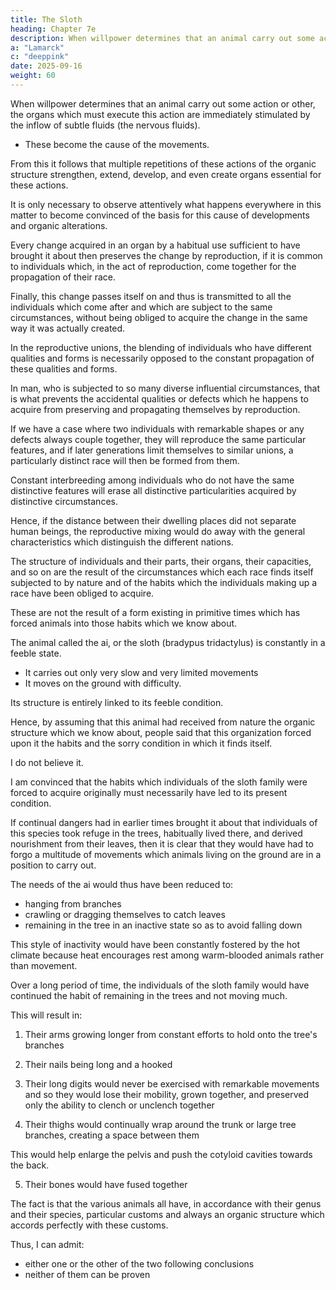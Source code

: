 ```yaml
---
title: The Sloth
heading: Chapter 7e
description: When willpower determines that an animal carry out some action or other, the organs which must execute this action are immediately stimulated by the inflow of subtle fluids
a: "Lamarck"
c: "deeppink"
date: 2025-09-16
weight: 60
---
```



<!-- In a word, I will cite a multitude of examples directly relevant to us which point to the different results of the exercise or the lack of exercise of any of our organs, although these differences might not be maintained in individuals  who come later through reproduction. -->

When willpower determines that an animal carry out some action or other, the organs which must execute this action are immediately stimulated by the inflow of subtle fluids (the nervous fluids).
- These become the cause of the movements.
 <!-- which the action in question demands.   -->

<!-- A multitude of observations confirms this fact, which people cannot now doubt. -->

From this it follows that multiple repetitions of these actions of the organic structure strengthen, extend, develop, and even create organs essential for these actions. 

It is only necessary to observe attentively what happens everywhere in this matter to become convinced of the basis for this cause of developments and organic alterations.

Every change acquired in an organ by a habitual use sufficient to have brought it about then preserves the change by reproduction, if it is common to individuals which, in the act of reproduction, come together for the propagation of their race.

Finally, this change passes itself on and thus is transmitted to all the individuals which come after and which are subject to the same circumstances, without being obliged to acquire the change in the same way it was actually created.

In the reproductive unions, the blending of individuals who have different qualities and forms is necessarily opposed to the constant propagation of these qualities and forms.  

In man, who is subjected to so many diverse influential circumstances, that is what prevents the accidental qualities or defects which he happens to acquire from preserving and propagating themselves by reproduction.  

If we have a case where two individuals with remarkable shapes or any defects always couple together, they will reproduce the same particular features, and if later generations limit themselves to similar unions, a particularly distinct race will then be formed from them. 

Constant interbreeding among individuals who do not have the same distinctive features will erase all distinctive particularities acquired by distinctive circumstances. 

Hence, if the distance between their dwelling places did not separate human beings, the reproductive mixing would do away with the general characteristics which distinguish the different nations.

<!-- If I wished here to review all the classes, all the orders, all the genera, and all the species of animals which exist, I could show that  -->

The structure of individuals and their parts, their organs, their capacities, and so on are the result of the circumstances which each race finds itself subjected to by nature and of the habits which the individuals making up a race have been obliged to acquire. 

These are not the result of a form existing in primitive times which has forced animals into those habits which we know about.

The animal called the ai, or the sloth (bradypus tridactylus) is constantly in a feeble state.
- It carries out only very slow and very limited movements
- It moves on the ground with difficulty. 
<!-- - Its movements are so slow that people allege that it can make only fifty paces in a single day.  -->

<!-- We also know that the organic structure of this animal  -->

Its structure is entirely linked to its feeble condition.

 <!-- or its inability to move and that if it wished to make movements different from those which we have seen it carry out, it would not be able to. -->

Hence, by assuming that this animal had received from nature the organic structure which we know about, people said that this organization forced upon it the habits and the sorry condition in which it finds itself.

I do not believe it. 

I am convinced that the habits which individuals of the sloth family were forced to acquire originally must necessarily have led to its present condition.

If continual dangers had in earlier times brought it about that individuals of this species took refuge in the trees, habitually lived there, and derived nourishment from their leaves, then it is clear that they would have had to forgo a multitude of movements which animals living on the ground are in a position to carry out. 

The needs of the ai would thus have been reduced to:
- hanging from branches
- crawling or dragging themselves to catch leaves
- remaining in the tree in an inactive state so as to avoid falling down

This style of inactivity would have been constantly fostered by the hot climate because heat encourages rest among warm-blooded animals rather than movement.

Over a long period of time, the individuals of the sloth family would have continued the habit of remaining in the trees and not moving much.

 <!-- there other than slowly and with little variety, in a way which could meet their needs.  -->

<!-- Their organic structure gradually would have accorded itself to their new habits. From that, the following  -->

This will result in:

1. Their arms growing longer from constant efforts to hold onto the tree's branches

2. Their nails being long and a hooked 

<!-- , through the sustained efforts of the animal to hold onto its position; -->

3. Their long digits would never be exercised with remarkable movements and so they would lose their mobility, grown together, and preserved only the ability to clench or unclench together

4. Their thighs would continually wrap around the trunk or large tree branches, creating a space between them

This would help enlarge the pelvis and push the cotyloid cavities towards the back.

5. Their bones would have fused together

 <!-- and several parts of their skeletons would have taken on an arrangement and a shape corresponding to the animals' habits, something different from what they would have to have for other habits. -->

<!-- There we have what people will never be able to doubt, because, in fact, nature, in a thousand different cases, always shows us analogous facts, in the power of circumstances on the habits and of habits on shapes, arrangements, and proportions of animals. -->

<!-- Since a greater number of references is quite unnecessary, here we have what the point of this discussion comes down to. -->

The fact is that the various animals all have, in accordance with their genus and their species, particular customs and always an organic structure which accords perfectly with these customs.

Thus, I can admit:
- either one or the other of the two following conclusions
- neither of them can be proven

